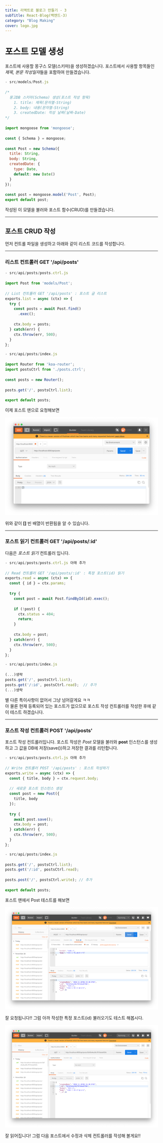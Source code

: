 ```yaml
---
title: 리액트로 블로그 만들기 - 3
subTitle: React-Blog(백엔드-3)
category: "Blog Making"
cover: logo.jpg
---
```


# 포스트 모델 생성
포스트에 사용할 몽구스 모델(스키마)을 생성하겠습니다. 포스트에서 사용할 항목들인 *제목, 본문 작성일자*들을
포함하여 만들겠습니다.

```js
- src/models/Post.js

/*
  몽고DB 스키마(Schema) 생성(포스트 작성 항목)
    1. title: 제목(문자열-String)
    2. body: 내용(문자열-String)
    3. createdDate: 작성 날짜(날짜-Date)
*/

import mongoose from 'mongoose';

const { Schema } = mongoose;

const Post = new Schema({
  title: String,
  body: String,
  createdDate: {
    type: Date,
    default: new Date()
  }
});

const post = mongoose.model('Post', Post);
export default post;
```

작성된 이 모델을 불러와 포스트 함수(CRUD)를 만들겠습니다.  

***

## 포스트 CRUD 작성
먼저 컨트롤 파일을 생성하고 아래와 같이 리스트 코드를 작성합니다.

***

### 리스트 컨트롤러 GET '/api/posts'

```js
- src/api/posts/posts.ctrl.js

import Post from 'models/Post';

// List 컨트롤러 GET '/api/posts' : 포스트 글 리스트
exports.list = async (ctx) => {
  try {
    const posts = await Post.find()
      .exec();
    
    ctx.body = posts;
  } catch(err) {
    ctx.throw(err, 500);
  }
};
```

```js
- src/api/posts/index.js

import Router from 'koa-router';
import postsCtrl from './posts.ctrl';

const posts = new Router();

posts.get('/', postsCtrl.list);

export default posts;
```

이제 포스트 맨으로 요청해보면

![Postman1](./postman1.png)

위와 같이 **[]** 빈 배열이 반환됨을 알 수 있습니다.

***

### 포스트 읽기 컨트롤러 GET '/api/posts/:id'
다음은 *포스트 읽기* 컨트롤러 입니다.

```js
- src/api/posts/posts.ctrl.js 아래 추가

// Read 컨트롤러 GET '/api/posts/:id' : 특정 포스트(id) 읽기
exports.read = async (ctx) => {
  const { id } = ctx.params;

  try {
    const post = await Post.findById(id).exec();

    if (!post) {
      ctx.status = 404;
      return;
    }

    ctx.body = post;
  } catch(err) {
    ctx.throw(err, 500);
  }
};
```

```js
- src/api/posts/index.js

(...)생략
posts.get('/', postsCtrl.list);
posts.get('/:id', postsCtrl.read);  // 추가
(...)생략
```

별 다른 특이사항이 없어서 그냥 넘어갈게요 ㅋㅋ  
아 물론 현재 등록되어 있는 포스트가 없으므로 포스트 작성 컨트롤러를 작성한 후에 같이 테스트 하겠습니다.

***

### 포스트 작성 컨트롤러 POST '/api/posts'
포스트 작성 컨트롤러입니다. 포스트 작성은 *Post* 모델을 불러와 **post** 인스턴스를 생성하고
그 값을 DB에 저장(save())하고 저장한 결과를 리턴합니다.

```js
- src/api/posts/posts.ctrl.js 아래 추가

// Write 컨트롤러 POST '/api/posts' : 포스트 작성하기
exports.write = async (ctx) => {
  const { title, body } = ctx.request.body;

  // 새로운 포스트 인스턴스 생성
  const post = new Post({
    title, body
  });

  try {
    await post.save();
    ctx.body = post;
  } catch(err) {
    ctx.throw(err, 500);
  }
};
```

```js
- src/api/posts/index.js

posts.get('/', postsCtrl.list);
posts.get('/:id', postsCtrl.read);

posts.post('/', postsCtrl.write); // 추가

export default posts;
```

포스트 맨에서 Post 테스트를 해보면

![Postman2](./postman2.png)

잘 요청됩니다!! 그럼 아까 작성한 특정 포스트(id) 불러오기도 테스트 해봅시다.

![Postman3](./postman3.png)

잘 읽어집니다! 그럼 다음 포스트에서 수정과 삭제 컨트롤러를 작성해 볼게요!!